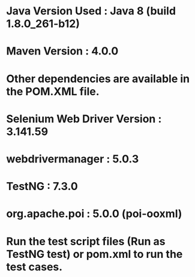 # Java Version Used : Java 8 (build 1.8.0_261-b12)
# Maven Version : 4.0.0
# Other dependencies are available in the POM.XML file.
# Selenium Web Driver Version : 3.141.59
# webdrivermanager : 5.0.3
# TestNG : 7.3.0
# org.apache.poi : 5.0.0 (poi-ooxml)
# Run the test script files (Run as TestNG test) or pom.xml to run the test cases. 
